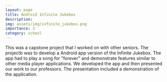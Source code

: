 ```yaml
---
layout: page
title: Android Infinite Jukebox
description: 
img: assets/img/infinite_jukebox.png
importance: 3
category: school
---
```


This was a capstone project that I worked on with other seniors. The projectb was to develop a Android app version of the Infinite Jukebox. The app had to play a song for "forever" and demonstrate features similar to other media player applications. We developed the app and then presented our work to our professors. The presentation included a demonstration of the application.
